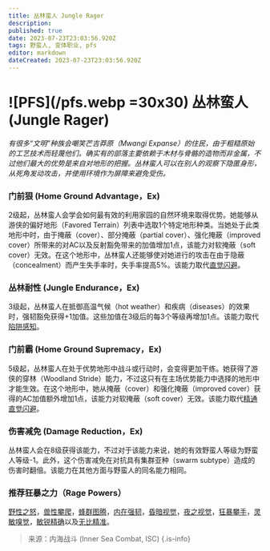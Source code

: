 ```yaml
---
title: 丛林蛮人 Jungle Rager
description: 
published: true
date: 2023-07-23T23:03:56.920Z
tags: 野蛮人, 变体职业, pfs
editor: markdown
dateCreated: 2023-07-23T23:03:56.920Z
---
```


# ![PFS](/pfs.webp =30x30) 丛林蛮人 (Jungle Rager)
*有很多“文明”种族会嘲笑芒吉莽原（Mwangi Expanse）的住民，由于粗糙原始的工艺技术而轻蔑他们。确实有的部落主要依赖于木材与骨骼的造物而非金属，不过他们最大的优势是来自对地形的把握。丛林蛮人可以在别人的观察下隐匿身形，从死角发动攻击，并使用环境作为屏障来避免受伤。*

### 门前狠 (Home Ground Advantage，Ex)
2级起，丛林蛮人会学会如何最有效的利用家园的自然环境来取得优势。她能够从游侠的偏好地形（Favored Terrain）列表中选取1个特定地形种类。当她处于此类地形中时，由于掩蔽（cover）、部分掩蔽（partial cover）、强化掩蔽（improved cover）所带来的对AC以及反射豁免带来的加值增加1点，该能力对软掩蔽（soft cover）无效。在这个地形中，丛林蛮人还能够使对她进行的攻击在由于隐蔽（concealment）而产生失手率时，失手率提高5%。该能力取代[直觉闪避](/野蛮人#直觉闪避-uncanny-dodge-ex)。

### 丛林耐性 (Jungle Endurance，Ex)
3级起，丛林蛮人在抵御高温气候（hot weather）和疾病（diseases）的效果时，强韧豁免获得+1加值。这些加值在3级后的每3个等级再增加1点。该能力取代[陷阱感知](/野蛮人#陷阱感知-trap-sense-ex)。

### 门前霸 (Home Ground Supremacy，Ex)
5级起，丛林蛮人在处于优势地形中战斗或行动时，会变得更加干练。她获得了游侠的穿林（Woodland Stride）能力，不过这只有在主场优势能力中选择的地形中才能生效。在这个地形中，她从掩蔽（cover）和强化掩蔽（improved cover）获得的AC加值额外增加1点，该能力对软掩蔽（soft cover）无效。该能力取代[精通直觉闪避](/野蛮人#精通直觉闪避-improved-uncanny-dodge-ex)。

### 伤害减免 (Damage Reduction，Ex)
丛林蛮人会在8级获得该能力，不过对于该能力来说，她的有效野蛮人等级为野蛮人等级-1。此外，这个伤害减免在对抗具有集群亚种（swarm subtype）造成的伤害时翻倍。该能力在其他方面与野蛮人的同名能力相同。

### 推荐狂暴之力（Rage Powers）
[野性之怒](/狂暴之力/野性之怒)，[兽性攀爬](/狂暴之力/兽性攀爬)，[蜂群图腾](/狂暴之力/蜂群图腾)，[内在强韧](/狂暴之力/内在强韧)，[昏暗视觉](/狂暴之力/昏暗视觉)，[夜之视觉](/狂暴之力/夜之视觉)，[狂暴攀手](/狂暴之力/狂暴攀手)，[灵敏嗅觉](/狂暴之力/灵敏嗅觉)，[敏锐精确](/狂暴之力/敏锐精确)以及[无比精准](/狂暴之力/无比精准)。

> 来源：内海战斗 (Inner Sea Combat, ISC)
{.is-info}